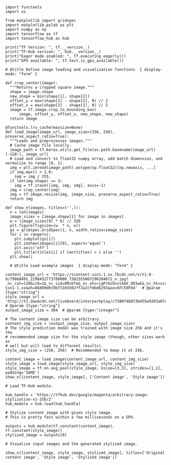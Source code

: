 <pre><code>
import functools
import os

from matplotlib import gridspec
import matplotlib.pylab as plt
import numpy as np
import tensorflow as tf
import tensorflow_hub as hub

print("TF Version: ", tf.__version__)
print("TF-Hub version: ", hub.__version__)
print("Eager mode enabled: ", tf.executing_eagerly())
print("GPU available: ", tf.test.is_gpu_available())

# @title Define image loading and visualization functions  { display-mode: "form" }

def crop_center(image):
  """Returns a cropped square image."""
  shape = image.shape
  new_shape = min(shape[1], shape[2])
  offset_y = max(shape[1] - shape[2], 0) // 2
  offset_x = max(shape[2] - shape[1], 0) // 2
  image = tf.image.crop_to_bounding_box(
      image, offset_y, offset_x, new_shape, new_shape)
  return image

@functools.lru_cache(maxsize=None)
def load_image(image_url, image_size=(256, 256), preserve_aspect_ratio=True):
  """Loads and preprocesses images."""
  # Cache image file locally.
  image_path = tf.keras.utils.get_file(os.path.basename(image_url)[-128:], image_url)
  # Load and convert to float32 numpy array, add batch dimension, and normalize to range [0, 1].
  img = plt.imread(image_path).astype(np.float32)[np.newaxis, ...]
  if img.max() > 1.0:
    img = img / 255.
  if len(img.shape) == 3:
    img = tf.stack([img, img, img], axis=-1)
  img = crop_center(img)
  img = tf.image.resize(img, image_size, preserve_aspect_ratio=True)
  return img

def show_n(images, titles=('',)):
  n = len(images)
  image_sizes = [image.shape[1] for image in images]
  w = (image_sizes[0] * 6) // 320
  plt.figure(figsize=(w  * n, w))
  gs = gridspec.GridSpec(1, n, width_ratios=image_sizes)
  for i in range(n):
    plt.subplot(gs[i])
    plt.imshow(images[i][0], aspect='equal')
    plt.axis('off')
    plt.title(titles[i] if len(titles) > i else '')
  plt.show()
  
  # @title Load example images  { display-mode: "form" }

content_image_url = 'https://scontent-ssn1-1.xx.fbcdn.net/v/t1.0-9/79668491_2298452773780000_7382355067296284672_n.jpg?_nc_cat=110&ccb=2&_nc_sid=09cbfe&_nc_ohc=jgPr6sOvvs4AX_8O3wk&_nc_ht=scontent-ssn1-1.xx&oh=86809d019bf3165502ff2a2cfdbd6291&oe=5FC59F04'  # @param {type:"string"}
style_image_url = 'http://t1.daumcdn.net/liveboard/interparkplay/c7380f4b8f3b455e9203a07edd6de908.JPG'  # @param {type:"string"}
output_image_size = 384  # @param {type:"integer"}

# The content image size can be arbitrary.
content_img_size = (output_image_size, output_image_size)
# The style prediction model was trained with image size 256 and it's the 
# recommended image size for the style image (though, other sizes work as 
# well but will lead to different results).
style_img_size = (256, 256)  # Recommended to keep it at 256.

content_image = load_image(content_image_url, content_img_size)
style_image = load_image(style_image_url, style_img_size)
style_image = tf.nn.avg_pool(style_image, ksize=[3,3], strides=[1,1], padding='SAME')
show_n([content_image, style_image], ['Content image', 'Style image'])

# Load TF-Hub module.

hub_handle = 'https://tfhub.dev/google/magenta/arbitrary-image-stylization-v1-256/2'
hub_module = hub.load(hub_handle)

# Stylize content image with given style image.
# This is pretty fast within a few milliseconds on a GPU.

outputs = hub_module(tf.constant(content_image), tf.constant(style_image))
stylized_image = outputs[0]

# Visualize input images and the generated stylized image.

show_n([content_image, style_image, stylized_image], titles=['Original content image', 'Style image', 'Stylized image'])
  
</code></pre>

